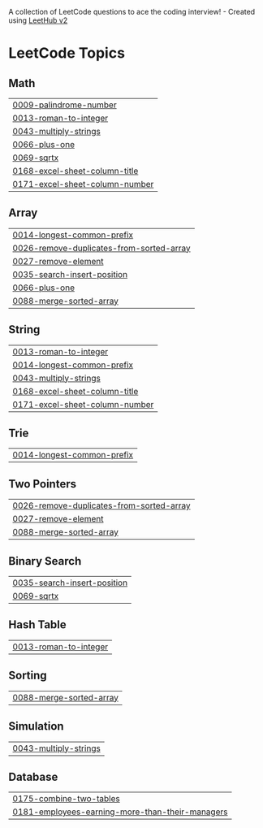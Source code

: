 A collection of LeetCode questions to ace the coding interview! - Created using [LeetHub v2](https://github.com/arunbhardwaj/LeetHub-2.0)
<!---LeetCode Topics Start-->
# LeetCode Topics
## Math
|  |
| ------- |
| [0009-palindrome-number](https://github.com/Rahad31/Leetcode/tree/master/0009-palindrome-number) |
| [0013-roman-to-integer](https://github.com/Rahad31/Leetcode/tree/master/0013-roman-to-integer) |
| [0043-multiply-strings](https://github.com/Rahad31/Leetcode/tree/master/0043-multiply-strings) |
| [0066-plus-one](https://github.com/Rahad31/Leetcode/tree/master/0066-plus-one) |
| [0069-sqrtx](https://github.com/Rahad31/Leetcode/tree/master/0069-sqrtx) |
| [0168-excel-sheet-column-title](https://github.com/Rahad31/Leetcode/tree/master/0168-excel-sheet-column-title) |
| [0171-excel-sheet-column-number](https://github.com/Rahad31/Leetcode/tree/master/0171-excel-sheet-column-number) |
## Array
|  |
| ------- |
| [0014-longest-common-prefix](https://github.com/Rahad31/Leetcode/tree/master/0014-longest-common-prefix) |
| [0026-remove-duplicates-from-sorted-array](https://github.com/Rahad31/Leetcode/tree/master/0026-remove-duplicates-from-sorted-array) |
| [0027-remove-element](https://github.com/Rahad31/Leetcode/tree/master/0027-remove-element) |
| [0035-search-insert-position](https://github.com/Rahad31/Leetcode/tree/master/0035-search-insert-position) |
| [0066-plus-one](https://github.com/Rahad31/Leetcode/tree/master/0066-plus-one) |
| [0088-merge-sorted-array](https://github.com/Rahad31/Leetcode/tree/master/0088-merge-sorted-array) |
## String
|  |
| ------- |
| [0013-roman-to-integer](https://github.com/Rahad31/Leetcode/tree/master/0013-roman-to-integer) |
| [0014-longest-common-prefix](https://github.com/Rahad31/Leetcode/tree/master/0014-longest-common-prefix) |
| [0043-multiply-strings](https://github.com/Rahad31/Leetcode/tree/master/0043-multiply-strings) |
| [0168-excel-sheet-column-title](https://github.com/Rahad31/Leetcode/tree/master/0168-excel-sheet-column-title) |
| [0171-excel-sheet-column-number](https://github.com/Rahad31/Leetcode/tree/master/0171-excel-sheet-column-number) |
## Trie
|  |
| ------- |
| [0014-longest-common-prefix](https://github.com/Rahad31/Leetcode/tree/master/0014-longest-common-prefix) |
## Two Pointers
|  |
| ------- |
| [0026-remove-duplicates-from-sorted-array](https://github.com/Rahad31/Leetcode/tree/master/0026-remove-duplicates-from-sorted-array) |
| [0027-remove-element](https://github.com/Rahad31/Leetcode/tree/master/0027-remove-element) |
| [0088-merge-sorted-array](https://github.com/Rahad31/Leetcode/tree/master/0088-merge-sorted-array) |
## Binary Search
|  |
| ------- |
| [0035-search-insert-position](https://github.com/Rahad31/Leetcode/tree/master/0035-search-insert-position) |
| [0069-sqrtx](https://github.com/Rahad31/Leetcode/tree/master/0069-sqrtx) |
## Hash Table
|  |
| ------- |
| [0013-roman-to-integer](https://github.com/Rahad31/Leetcode/tree/master/0013-roman-to-integer) |
## Sorting
|  |
| ------- |
| [0088-merge-sorted-array](https://github.com/Rahad31/Leetcode/tree/master/0088-merge-sorted-array) |
## Simulation
|  |
| ------- |
| [0043-multiply-strings](https://github.com/Rahad31/Leetcode/tree/master/0043-multiply-strings) |
## Database
|  |
| ------- |
| [0175-combine-two-tables](https://github.com/Rahad31/Leetcode/tree/master/0175-combine-two-tables) |
| [0181-employees-earning-more-than-their-managers](https://github.com/Rahad31/Leetcode/tree/master/0181-employees-earning-more-than-their-managers) |
<!---LeetCode Topics End-->